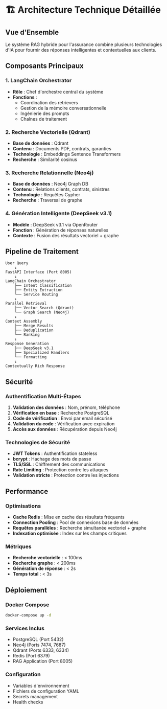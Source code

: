 # 🏗️ Architecture Technique Détaillée

## Vue d'Ensemble

Le système RAG hybride pour l'assurance combine plusieurs technologies d'IA pour fournir des réponses intelligentes et contextuelles aux clients.

## Composants Principaux

### 1. LangChain Orchestrator
- **Rôle** : Chef d'orchestre central du système
- **Fonctions** :
  - Coordination des retrievers
  - Gestion de la mémoire conversationnelle
  - Ingénierie des prompts
  - Chaînes de traitement

### 2. Recherche Vectorielle (Qdrant)
- **Base de données** : Qdrant
- **Contenu** : Documents PDF, contrats, garanties
- **Technologie** : Embeddings Sentence Transformers
- **Recherche** : Similarité cosinus

### 3. Recherche Relationnelle (Neo4j)
- **Base de données** : Neo4j Graph DB
- **Contenu** : Relations clients, contrats, sinistres
- **Technologie** : Requêtes Cypher
- **Recherche** : Traversal de graphe

### 4. Génération Intelligente (DeepSeek v3.1)
- **Modèle** : DeepSeek v3.1 via OpenRouter
- **Fonction** : Génération de réponses naturelles
- **Contexte** : Fusion des résultats vectoriel + graphe

## Pipeline de Traitement

```
User Query
    ↓
FastAPI Interface (Port 8005)
    ↓
LangChain Orchestrator
    ├── Intent Classification
    ├── Entity Extraction
    └── Service Routing
    ↓
Parallel Retrieval
    ├── Vector Search (Qdrant)
    └── Graph Search (Neo4j)
    ↓
Context Assembly
    ├── Merge Results
    ├── Deduplication
    └── Ranking
    ↓
Response Generation
    ├── DeepSeek v3.1
    ├── Specialized Handlers
    └── Formatting
    ↓
Contextually Rich Response
```

## Sécurité

### Authentification Multi-Étapes
1. **Validation des données** : Nom, prénom, téléphone
2. **Vérification en base** : Recherche PostgreSQL
3. **Code de vérification** : Envoi par email sécurisé
4. **Validation du code** : Vérification avec expiration
5. **Accès aux données** : Récupération depuis Neo4j

### Technologies de Sécurité
- **JWT Tokens** : Authentification stateless
- **bcrypt** : Hachage des mots de passe
- **TLS/SSL** : Chiffrement des communications
- **Rate Limiting** : Protection contre les attaques
- **Validation stricte** : Protection contre les injections

## Performance

### Optimisations
- **Cache Redis** : Mise en cache des résultats fréquents
- **Connection Pooling** : Pool de connexions base de données
- **Requêtes parallèles** : Recherche simultanée vectoriel + graphe
- **Indexation optimisée** : Index sur les champs critiques

### Métriques
- **Recherche vectorielle** : < 100ms
- **Recherche graphe** : < 200ms
- **Génération de réponse** : < 2s
- **Temps total** : < 3s

## Déploiement

### Docker Compose
```bash
docker-compose up -d
```

### Services Inclus
- PostgreSQL (Port 5432)
- Neo4j (Ports 7474, 7687)
- Qdrant (Ports 6333, 6334)
- Redis (Port 6379)
- RAG Application (Port 8005)

### Configuration
- Variables d'environnement
- Fichiers de configuration YAML
- Secrets management
- Health checks
